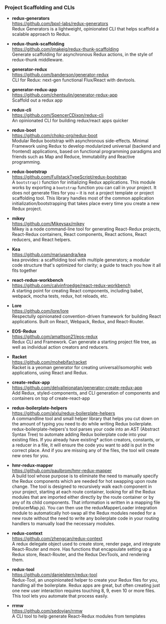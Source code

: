 ### Project Scaffolding and CLIs

- **redux-generators**  
  https://github.com/bpxl-labs/redux-generators  
  Redux Generators is a lightweight, opinionated CLI that helps scaffold a scalable approach to Redux.

- **redux-thunk-scaffolding**  
  https://github.com/jmakeig/redux-thunk-scaffolding  
  Generate scaffolding for asynchronous Redux actions, in the style of redux-thunk middleware.
  
- **generator-redux**  
  https://github.com/banderson/generator-redux  
  CLI for Redux: next-gen functional Flux/React with devtools.
  
- **generator-redux-app**  
  https://github.com/chentsulin/generator-redux-app  
  Scaffold out a redux app
  
- **redux-cli**  
  https://github.com/SpencerCDixon/redux-cli  
  An opinionated CLI for building redux/react apps quicker
  
- **redux-boot**  
  https://github.com/choko-org/redux-boot  
  Modular Redux bootstrap with asynchronous side-effects.  Minimal Framework using Redux to develop modularized universal (backend and frontend) applications, based on functional programming paradigms and friends such as Map and Reduce, Immutability and Reactive programming.
  
- **redux-bootstrap**  
  https://github.com/FullstackTypeScript/redux-bootstrap    
  A `bootstrap()` function for initializing Redux applications. This module works by exporting a `bootstrap` function you can call in your project. It does not generate files for you – it is not a project template or project scaffolding tool. This library handles most of the common application initialization/bootstrapping that takes place every time you create a new Redux project.
  
- **mikey**  
  https://github.com/Mikeysax/mikey  
  Mikey is a node command-line tool for generating React-Redux projects, React-Redux containers, React components, React actions, React reducers, and React helpers.
  
- **Kea**  
  https://github.com/mariusandra/kea  
  kea provides: a scaffolding tool with multiple generators; a modular code structure that's optimized for clarity; a guide to teach you how it all fits together
  
- **react-redux-workbench**  
  https://github.com/calvinfroedge/react-redux-workbench  
  A starting point for creating React components, including babel, webpack, mocha tests, redux, hot reloads, etc.

- **Lore**  
  https://github.com/lore/lore  
  Respectully opinionated convention-driven framework for building React applications. Built on React, Webpack, Redux, and React-Router.

- **EOS-Redux**  
  https://github.com/amattson21/eos-redux  
  Redux CLI and Framework.  Can generate a starting project file tree, as well as individual action creators and reducers.
  
- **Racket**  
  https://github.com/mohebifar/racket  
  Racket is a yeoman generator for creating universal/isomorphic web applications, using React and Redux.
  
- **create-redux-app**  
  https://github.com/delvallejonatan/generator-create-redux-app  
  Add Redux, styled-components, and CLI generation of components and containers on top of create-react-app 
  
 - **redux-boilerplate-helpers**  
   https://github.com/alxlu/redux-boilerplate-helpers  
   A commandline tool and small helper library that helps you cut down on the amount of typing you need to do while writing Redux boilerplate.  redux-boilerplate-helpers's tool parses your code into an AST (Abstract Syntax Tree) to automate adding Redux boilerplate code into your existing files. If you already have existing* action creators, constants, or a reducer in a file, it will ensure the code you want to add is put in the correct place. And if you are missing any of the files, the tool will create new ones for you.
   
 - **hmr-redux-mapper**  
   https://github.com/paulbrom/hmr-redux-mapper  
   A build tool whose purpose is to eliminate the need to manually specify the Redux components which are needed for hot swapping upon route change. The tool is designed to recursively walk each component in your project, starting at each route container, looking for all the Redux modules that are imported either directly by the route container or by any of its child components. That information is written in a mapping file (reducerMap.js).  You can then use the reduxMapperLoader integration module to automatically hot-swap all the Redux modules needed for a new route without the need to write any boilerplate code in your routing handlers to manually load the necessary modules.
   
- **redux-context**  
  https://github.com/zhengcan/redux-context  
  A redux delegate object used to create store, render page, and integrate React-Router and more.  Has functions that encapsulate setting up a Redux store, React-Router, and the Redux DevTools, and rendering them.
  
- **redux-tool**  
  https://github.com/danielstern/redux-tool  
  Redux-Tool, an unopinionated helper to create your Redux files for you, handling all the boilerplate. Redux apps are great, but often creating just one new user interaction requires touching 8, 9, even 10 or more files. This tool lets you automate that process easily.
  
- **rrmw**  
  https://github.com/sedoyjan/rrmw  
  A CLI tool to help generate React-Redux modules from templates
